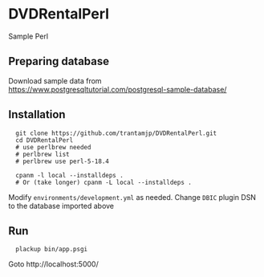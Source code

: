 # DVDRentalPerl

Sample Perl

## Preparing database

Download sample data from https://www.postgresqltutorial.com/postgresql-sample-database/

## Installation

```
  git clone https://github.com/trantamjp/DVDRentalPerl.git
  cd DVDRentalPerl
  # use perlbrew needed
  # perlbrew list
  # perlbrew use perl-5-18.4
  
  cpanm -l local --installdeps .
  # Or (take longer) cpanm -L local --installdeps .
```

  Modify `environments/development.yml` as needed.
  Change `DBIC` plugin DSN to the database imported above

## Run

```
  plackup bin/app.psgi
```
Goto http://localhost:5000/
